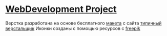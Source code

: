 # [WebDevelopment Project](https://privetadel.github.io/Web-Development-Project/)
Верстка разработана на основе бесплатного [макета](https://www.dropbox.com/sh/tg8w6086yp1sj3i/AABpoqcr8HbiO0bVOLTXwZpla?dl=0) с сайта [типичный верстальщик](http://tpverstak.ru/)
Иконки созданы с помощью ресурсов с [freepik](https://www.freepik.com/)
